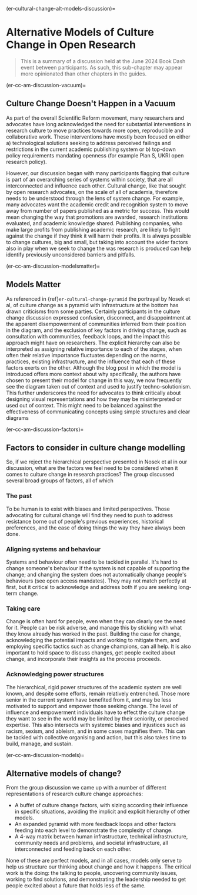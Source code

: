 (er-cultural-change-alt-models-discussion)=
# Alternative Models of Culture Change in Open Research

> This is a summary of a discussion held at the June 2024 Book Dash event between participants.
> As such, this sub-chapter may appear more opinionated than other chapters in the guides.

(er-cc-am-discussion-vacuum)=
## Culture Change Doesn't Happen in a Vacuum
As part of the overall Scientific Reform movement, many researchers and advocates have long acknowledged the need for substantial interventions in research culture to move practices towards more open, reproducible and collaborative work. 
These interventions have mostly been focused on either a) technological solutions seeking to address perceived failings and restrictions in the current academic publishing system or b) top-down policy requirements mandating openness (for example Plan S, UKRI open research policy).

However, our discussion began with many participants flagging that culture is part of an overarching series of systems within society, that are all interconnected and influence each other. 
Cultural change, like that sought by open research advocates, on the scale of all of academia, therefore needs to be understood through the lens of system change. 
For example, many advocates want the academic credit and recognition system to move away from number of papers published as a metric for success. 
This would mean changing the way that promotions are awarded, research institutions evaluated, and academic knowledge shared. 
Publishing companies, who make large profits from publishing academic research, are likely to fight against the change if they think it will harm their profits. 
It is always possible to change cultures, big and small, but taking into account the wider factors also in play when we seek to change the was research is produced can help identify previously unconsidered barriers and pitfalls.

(er-cc-am-discussion-modelsmatter)=
## Models Matter 
As referenced in {ref}`er-cultural-change-pyramid` the portrayal by Nosek et al, of culture change as a pyramid with infrastructure at the bottom has drawn criticisms from some parties. 
Certainly participants in the culture change discussion expressed confusion, disconnect, and disappointment at the apparent disempowerment of communities inferred from their position in the diagram, and the exclusion of key factors in driving change, such as consultation with communities, feedback loops, and the impact this approach might have on researchers.
The explicit hierarchy can also be interpreted as assigning relative importance to each of the stages, when often their relative importance fluctuates depending on the norms, practices, existing infrastructure, and the influence that each of these factors exerts on the other. 
Although the blog post in which the model is introduced offers more context about why specifically, the authors have chosen to present their model for change in this way, we now frequently see the diagram taken out of context and used to justify techno-solutionism.
This further underscores the need for advocates to think critically about designing visual representations and how they may be misinterpreted or used out of context.
This might need to be balanced against the effectiveness of communicating concepts using simple structures and clear diagrams

(er-cc-am-discussion-factors)=
## Factors to consider in culture change modelling

So, if we reject the hierarchical perspective presented in Nosek et al in our discussion, what are the factors we feel need to be considered when it comes to culture change in research practices?
The group discussed several broad groups of factors, all of which 

### The past 
To be human is to exist with biases and limited perspectives. 
Those advocating for cultural change will find they need to push to address resistance borne out of people's previous experiences, historical preferences, and the ease of doing things the way they have always been done. 

### Aligning systems and behaviour 
Systems and behaviour often need to be tackled in parallel. 
It's hard to change someone's behaviour if the system is not capable of supporting the change; and changing the system does not automatically change people's behaviours (see open access mandates).
They may not match perfectly at first, but it critical to acknowledge and address both if you are seeking long-term change.

### Taking care 
Change is often hard for people, even when they can clearly see the need for it. 
People can be risk adverse, and manage this by sticking with what they know already has worked in the past. 
Building the case for change, acknowledging the potential impacts and working to mitigate them, and employing specific tactics such as change champions, can all help.
It is also important to hold space to discuss changes, get people excited about change, and incorporate their insights as the process proceeds.

### Acknowledging power structures
The hierarchical, rigid power structures of the academic system are well known, and despite some efforts, remain relatively entrenched.
Those more senior in the current system have benefited from it, and may be less motivated to support and empower those seeking change. 
The level of influence and empowerment individuals have to effect the culture change they want to see in the world may be limited by their seniority, or perceived expertise. 
This also intersects with systemic biases and injustices such as racism, sexism, and ableism, and in some cases magnifies them. 
This can be tackled with collective organising and action, but this also takes time to build, manage, and sustain. 

(er-cc-am-discussion-models)=
## Alternative models of change? 
From the group discussion we came up with a number of different representations of research culture change approaches:

* A buffet of culture change factors, with sizing according their influence in specific situations, avoiding the implicit and explicit hierarchy of other models.
* An expanded pyramid with more feedback loops and other factors feeding into each level to demonstrate the complexity of change.
* A 4-way matrix between human infrastructure, technical infrastructure, community needs and problems, and societal infrastructure, all interconnected and feeding back on each other. 

None of these are perfect models, and in all cases, models only serve to help us structure our thinking about change and how it happens. 
The critical work is the doing: the talking to people, uncovering community issues, working to find solutions, and demonstrating the leadership needed to get people excited about a future that holds less of the same. 

